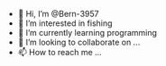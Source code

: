 - 👋 Hi, I’m @Bern-3957
- 👀 I’m interested in fishing
- 🌱 I’m currently learning programming
- 💞️ I’m looking to collaborate on ...
- 📫 How to reach me ...

<!---
Bern-3957/Bern-3957 is a ✨ special ✨ repository because its `README.md` (this file) appears on your GitHub profile.
You can click the Preview link to take a look at your changes.
--->
